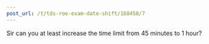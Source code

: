 ```yaml
---
post_url: /t/tds-roe-exam-date-shift/168458/7
---
```

Sir can you at least increase the time limit from 45 minutes to 1 hour?